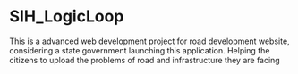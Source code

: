 # SIH_LogicLoop
This is a advanced web development project for road development website, considering a state government launching this application. Helping the citizens to upload the problems of road and infrastructure they are facing
